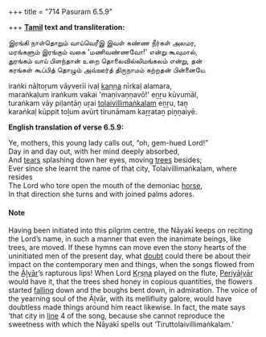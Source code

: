 +++
title = "714 Pasuram 6.5.9"

+++
**[Tamil](/definition/tamil#history "show Tamil definitions") text and transliteration:**

இரங்கி நாள்தொறும் வாய்வெரீஇ இவள் கண்ண நீர்கள் அலமர,  
மரங்களும் இரங்கும் வகை 'மணிவண்ணவோ!' என்று கூவுமால்,  
துரங்கம் வாய் பிளந்தான் உறை தொலைவில்லிமங்கலம் என்று, தன்  
கரங்கள் கூப்பித் தொழும் அவ்ஊர்த் திருநாமம் கற்றதன் பின்னையே.

iraṅki nāḷtoṟum vāyverīi ivaḷ [kaṇṇa](/definition/kanna#history "show kaṇṇa definitions") nīrkaḷ alamara,  
maraṅkaḷum iraṅkum vakai 'maṇivaṇṇavō!' eṉṟu kūvumāl,  
turaṅkam vāy piḷantāṉ uṟai [tolaivillimaṅkalam](/definition/tolaivillimankalam#vaishnavism "show tolaivillimaṅkalam definitions") eṉṟu, taṉ  
karaṅkaḷ kūppit toḻum avūrt tirunāmam kaṟṟataṉ piṉṉaiyē.

**English translation of verse 6.5.9:**

Ye, mothers, this young lady calls out, “oh, gem-hued Lord!”  
Day in and day out, with her mind deeply absorbed,  
And [tears](/definition/tear#history "show tears definitions") splashing down her eyes, moving [trees](/definition/tree#history "show trees definitions") besides;  
Ever since she learnt the name of that city, Tolaivillimaṅkalam, where resides  
The Lord who tore open the mouth of the demoniac [horse](/definition/horse#history "show horse definitions"),  
In that direction she turns and with joined palms adores.

#### Note

Having been initiated into this pilgrim centre, the Nāyakī keeps on reciting the Lord’s name, in such a manner that even the inanimate beings, like trees, are moved. If these hymns can move even the stony hearts of the uninitiated men of the present day, what [doubt](/definition/doubt#history "show doubt definitions") could there be about their impact on the contemporary men and things, when the songs flowed from the [Āḻvār](/definition/aḻvar#vaishnavism "show Āḻvār definitions")’s rapturous lips! When Lord [Kṛṣṇa](/definition/krishna#vaishnavism "show Kṛṣṇa definitions") played on the flute, [Periyāḻvār](/definition/periyalvar#vaishnavism "show Periyāḻvār definitions") would have it, that the trees shed honey in copious quantities, the flowers started [falling](/definition/falling#history "show falling definitions") down and the boughs bent down, in admiration. The voice of the yearning soul of the Āḻvār, with its mellifluity galore, would have doubtless made things around him react likewise. In fact, the mate says ‘that city in [line](/definition/line#history "show line definitions") 4 of the song, because she cannot reproduce the sweetness with which the Nāyakī spells out ‘Tiruttolaivillimaṅkalam.’


